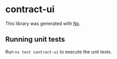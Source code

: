 # contract-ui

This library was generated with [Nx](https://nx.dev).

## Running unit tests

Run `nx test contract-ui` to execute the unit tests.

